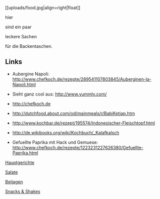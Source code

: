 [[uploads/food.jpg|align=right|float]]

hier

sind ein paar 

leckere Sachen 

für die Backentaschen.


## Links

- Aubergine Napoli: http://www.chefkoch.de/rezepte/289541107803845/Auberginen-la-Napoli.html


- Sieht ganz cool aus: http://www.yummly.com/

- http://chefkoch.de

- http://dutchfood.about.com/od/mainmeals/r/BabiKetjap.htm

- http://www.kochbar.de/rezept/195574/Indonesischer-Fleischtopf.html

- http://de.wikibooks.org/wiki/Kochbuch/_Kalafkalsch

- Gefuellte Paprika mit Hack und Gemuese: http://www.chefkoch.de/rezepte/1223231227626380/Gefuellte-Paprika.html

[Hauptgerichte](pages/hauptgerichte/)

[Salate](pages/salate/)

[Beilagen](pages/beilagen/)

[Snacks & Shakes ](pages/snacks_und_shakes/)